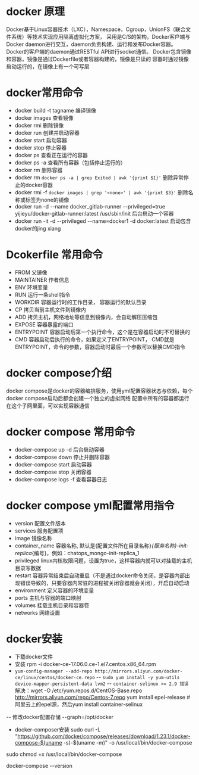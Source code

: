 # docker 原理
Docker基于Linux容器技术（LXC），Namespace，Cgroup，UnionFS（联合文件系统）等技术实现应用隔离虚拟化方案，
采用是C/S的架构，Docker客户端与Docker daemon进行交互，daemon负责构建、运行和发布Docker容器。
Docker的客户端的daemon通过RESTful API进行socket通信。
Docker包含镜像和容器，镜像是通过Dockerfile或者容器构建的，镜像是只读的
容器时通过镜像启动运行的，在镜像上有一个可写层

# docker常用命令

- docker build -t tagname <Dockerfile path> 编译镜像
- docker images 查看镜像
- docker rmi    删除镜像
- docker run 创建并启动容器
- docker start 启动容器
- docker stop 停止容器
- docker ps 查看正在运行的容器
- docker ps -a 查看所有容器（包括停止运行的）
- docker rm 删除容器
- docker rm `docker ps -a | grep Exited | awk '{print $1}'`   删除异常停止的docker容器
- docker rmi -f  `docker images | grep '<none>' | awk '{print $3}'`   删除名称或标签为none的镜像
- docker run -d --name docker_gitlab-runner --privileged=true yijieyu/docker-gitlab-runner:latest /usr/sbin/init 后台启动一个容器
- docker run -it -d --privileged --name=docker1 -d docker:latest 启动包含docker的jing xiang


# Dcokerfile 常用命令

- FROM 父镜像
- MAINTAINER 作者信息
- ENV 环境变量
- RUN 运行一条shell指令
- WORKDIR 容器运行时的工作目录， 容器运行的默认目录
- CP 拷贝当前主机文件到镜像内
- ADD 拷贝主机，网络地址等信息到镜像内，会自动解压压缩包
- EXPOSE 容器暴露的端口
- ENTRYPOINT 容器启动后第一个执行命令，这个是在容器启动时不可替换的
- CMD 容器启动后执行的命令，如果定义了ENTRYPOINT， CMD就是ENTRYPOINT，命令的参数，容器启动时最后一个参数可以替换CMD指令


# docker compose介绍
docker compose是docker的容器编排服务，使用yml配置容器状态与依赖，每个docker compose启动后都会创建一个独立的虚拟网络
配置中所有的容器都运行在这个子网里面，可以实现容器通信

# docker compose 常用命令

- docker-compose up -d 后台启动容器
- docker-compose down 停止并删除容器
- docker-compose start 启动容器
- docker-compose stop 关闭容器
- docker-compose logs -f 查看容器日志

# docker compose yml配置常用指令

- version 配置文件版本
- services 服务配置项
- image 镜像名称
- container_name 容器名称, 默认是{配置文件所在目录名称}_{服务名称}-init-replica_{编号}，例如：chatops_mongo-init-replica_1
- privileged linux内核权限问题，设置为true，这样容器内就可以对挂载的主机目录写数据
- restart 容器异常结束后自动重启（不是通过docker命令关闭，是容器内部出现错误导致的，只要容器内常驻的进程被关闭容器就会关闭），开启自动启动
- environment 定义容器的环境变量
- ports 主机与容器的端口映射
- volumes 挂载主机目录和容器卷
- networks 网络设置



# docker安装
- 下载docker文件
- 安装 rpm -i docker-ce-17.06.0.ce-1.el7.centos.x86_64.rpm
- `yum-config-manager --add-repo http://mirrors.aliyun.com/docker-ce/linux/centos/docker-ce.repo`
-- `sudo yum install -y yum-utils  device-mapper-persistent-data lvm2`
-- `container-selinux >= 2.9 错误` 解决：wget -O /etc/yum.repos.d/CentOS-Base.repo http://mirrors.aliyun.com/repo/Centos-7.repo   yum install epel-release   #阿里云上的epel源，然后yum install container-selinux

-- 修改docker配置存储
 --graph=/opt/docker

- docker-composer安装
sudo curl -L "https://github.com/docker/compose/releases/download/1.23.1/docker-compose-$(uname -s)-$(uname -m)" -o /usr/local/bin/docker-compose

sudo chmod +x /usr/local/bin/docker-compose

docker-compose --version